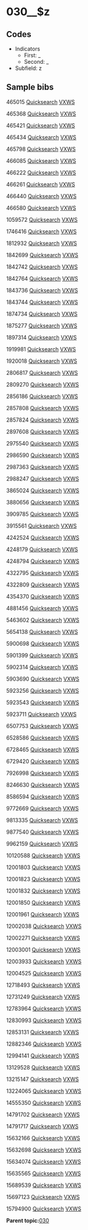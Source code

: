# 030\_\_$z

## Codes

-   Indicators
    -   First: \_
    -   Second: \_
-   Subfield: z

## Sample bibs

465015 [Quicksearch](https://search.library.yale.edu/catalog/465015) [VXWS](http://prodorbis.library.yale.edu:7014/vxws/GetHoldingsService?bibId=465015)

465368 [Quicksearch](https://search.library.yale.edu/catalog/465368) [VXWS](http://prodorbis.library.yale.edu:7014/vxws/GetHoldingsService?bibId=465368)

465421 [Quicksearch](https://search.library.yale.edu/catalog/465421) [VXWS](http://prodorbis.library.yale.edu:7014/vxws/GetHoldingsService?bibId=465421)

465434 [Quicksearch](https://search.library.yale.edu/catalog/465434) [VXWS](http://prodorbis.library.yale.edu:7014/vxws/GetHoldingsService?bibId=465434)

465798 [Quicksearch](https://search.library.yale.edu/catalog/465798) [VXWS](http://prodorbis.library.yale.edu:7014/vxws/GetHoldingsService?bibId=465798)

466085 [Quicksearch](https://search.library.yale.edu/catalog/466085) [VXWS](http://prodorbis.library.yale.edu:7014/vxws/GetHoldingsService?bibId=466085)

466222 [Quicksearch](https://search.library.yale.edu/catalog/466222) [VXWS](http://prodorbis.library.yale.edu:7014/vxws/GetHoldingsService?bibId=466222)

466261 [Quicksearch](https://search.library.yale.edu/catalog/466261) [VXWS](http://prodorbis.library.yale.edu:7014/vxws/GetHoldingsService?bibId=466261)

466440 [Quicksearch](https://search.library.yale.edu/catalog/466440) [VXWS](http://prodorbis.library.yale.edu:7014/vxws/GetHoldingsService?bibId=466440)

466580 [Quicksearch](https://search.library.yale.edu/catalog/466580) [VXWS](http://prodorbis.library.yale.edu:7014/vxws/GetHoldingsService?bibId=466580)

1059572 [Quicksearch](https://search.library.yale.edu/catalog/1059572) [VXWS](http://prodorbis.library.yale.edu:7014/vxws/GetHoldingsService?bibId=1059572)

1746416 [Quicksearch](https://search.library.yale.edu/catalog/1746416) [VXWS](http://prodorbis.library.yale.edu:7014/vxws/GetHoldingsService?bibId=1746416)

1812932 [Quicksearch](https://search.library.yale.edu/catalog/1812932) [VXWS](http://prodorbis.library.yale.edu:7014/vxws/GetHoldingsService?bibId=1812932)

1842699 [Quicksearch](https://search.library.yale.edu/catalog/1842699) [VXWS](http://prodorbis.library.yale.edu:7014/vxws/GetHoldingsService?bibId=1842699)

1842742 [Quicksearch](https://search.library.yale.edu/catalog/1842742) [VXWS](http://prodorbis.library.yale.edu:7014/vxws/GetHoldingsService?bibId=1842742)

1842764 [Quicksearch](https://search.library.yale.edu/catalog/1842764) [VXWS](http://prodorbis.library.yale.edu:7014/vxws/GetHoldingsService?bibId=1842764)

1843736 [Quicksearch](https://search.library.yale.edu/catalog/1843736) [VXWS](http://prodorbis.library.yale.edu:7014/vxws/GetHoldingsService?bibId=1843736)

1843744 [Quicksearch](https://search.library.yale.edu/catalog/1843744) [VXWS](http://prodorbis.library.yale.edu:7014/vxws/GetHoldingsService?bibId=1843744)

1874734 [Quicksearch](https://search.library.yale.edu/catalog/1874734) [VXWS](http://prodorbis.library.yale.edu:7014/vxws/GetHoldingsService?bibId=1874734)

1875277 [Quicksearch](https://search.library.yale.edu/catalog/1875277) [VXWS](http://prodorbis.library.yale.edu:7014/vxws/GetHoldingsService?bibId=1875277)

1897314 [Quicksearch](https://search.library.yale.edu/catalog/1897314) [VXWS](http://prodorbis.library.yale.edu:7014/vxws/GetHoldingsService?bibId=1897314)

1919981 [Quicksearch](https://search.library.yale.edu/catalog/1919981) [VXWS](http://prodorbis.library.yale.edu:7014/vxws/GetHoldingsService?bibId=1919981)

1920018 [Quicksearch](https://search.library.yale.edu/catalog/1920018) [VXWS](http://prodorbis.library.yale.edu:7014/vxws/GetHoldingsService?bibId=1920018)

2806817 [Quicksearch](https://search.library.yale.edu/catalog/2806817) [VXWS](http://prodorbis.library.yale.edu:7014/vxws/GetHoldingsService?bibId=2806817)

2809270 [Quicksearch](https://search.library.yale.edu/catalog/2809270) [VXWS](http://prodorbis.library.yale.edu:7014/vxws/GetHoldingsService?bibId=2809270)

2856186 [Quicksearch](https://search.library.yale.edu/catalog/2856186) [VXWS](http://prodorbis.library.yale.edu:7014/vxws/GetHoldingsService?bibId=2856186)

2857808 [Quicksearch](https://search.library.yale.edu/catalog/2857808) [VXWS](http://prodorbis.library.yale.edu:7014/vxws/GetHoldingsService?bibId=2857808)

2857824 [Quicksearch](https://search.library.yale.edu/catalog/2857824) [VXWS](http://prodorbis.library.yale.edu:7014/vxws/GetHoldingsService?bibId=2857824)

2897608 [Quicksearch](https://search.library.yale.edu/catalog/2897608) [VXWS](http://prodorbis.library.yale.edu:7014/vxws/GetHoldingsService?bibId=2897608)

2975540 [Quicksearch](https://search.library.yale.edu/catalog/2975540) [VXWS](http://prodorbis.library.yale.edu:7014/vxws/GetHoldingsService?bibId=2975540)

2986590 [Quicksearch](https://search.library.yale.edu/catalog/2986590) [VXWS](http://prodorbis.library.yale.edu:7014/vxws/GetHoldingsService?bibId=2986590)

2987363 [Quicksearch](https://search.library.yale.edu/catalog/2987363) [VXWS](http://prodorbis.library.yale.edu:7014/vxws/GetHoldingsService?bibId=2987363)

2988247 [Quicksearch](https://search.library.yale.edu/catalog/2988247) [VXWS](http://prodorbis.library.yale.edu:7014/vxws/GetHoldingsService?bibId=2988247)

3865024 [Quicksearch](https://search.library.yale.edu/catalog/3865024) [VXWS](http://prodorbis.library.yale.edu:7014/vxws/GetHoldingsService?bibId=3865024)

3880656 [Quicksearch](https://search.library.yale.edu/catalog/3880656) [VXWS](http://prodorbis.library.yale.edu:7014/vxws/GetHoldingsService?bibId=3880656)

3909785 [Quicksearch](https://search.library.yale.edu/catalog/3909785) [VXWS](http://prodorbis.library.yale.edu:7014/vxws/GetHoldingsService?bibId=3909785)

3915561 [Quicksearch](https://search.library.yale.edu/catalog/3915561) [VXWS](http://prodorbis.library.yale.edu:7014/vxws/GetHoldingsService?bibId=3915561)

4242524 [Quicksearch](https://search.library.yale.edu/catalog/4242524) [VXWS](http://prodorbis.library.yale.edu:7014/vxws/GetHoldingsService?bibId=4242524)

4248179 [Quicksearch](https://search.library.yale.edu/catalog/4248179) [VXWS](http://prodorbis.library.yale.edu:7014/vxws/GetHoldingsService?bibId=4248179)

4248794 [Quicksearch](https://search.library.yale.edu/catalog/4248794) [VXWS](http://prodorbis.library.yale.edu:7014/vxws/GetHoldingsService?bibId=4248794)

4322795 [Quicksearch](https://search.library.yale.edu/catalog/4322795) [VXWS](http://prodorbis.library.yale.edu:7014/vxws/GetHoldingsService?bibId=4322795)

4322809 [Quicksearch](https://search.library.yale.edu/catalog/4322809) [VXWS](http://prodorbis.library.yale.edu:7014/vxws/GetHoldingsService?bibId=4322809)

4354370 [Quicksearch](https://search.library.yale.edu/catalog/4354370) [VXWS](http://prodorbis.library.yale.edu:7014/vxws/GetHoldingsService?bibId=4354370)

4881456 [Quicksearch](https://search.library.yale.edu/catalog/4881456) [VXWS](http://prodorbis.library.yale.edu:7014/vxws/GetHoldingsService?bibId=4881456)

5463602 [Quicksearch](https://search.library.yale.edu/catalog/5463602) [VXWS](http://prodorbis.library.yale.edu:7014/vxws/GetHoldingsService?bibId=5463602)

5654138 [Quicksearch](https://search.library.yale.edu/catalog/5654138) [VXWS](http://prodorbis.library.yale.edu:7014/vxws/GetHoldingsService?bibId=5654138)

5900698 [Quicksearch](https://search.library.yale.edu/catalog/5900698) [VXWS](http://prodorbis.library.yale.edu:7014/vxws/GetHoldingsService?bibId=5900698)

5901399 [Quicksearch](https://search.library.yale.edu/catalog/5901399) [VXWS](http://prodorbis.library.yale.edu:7014/vxws/GetHoldingsService?bibId=5901399)

5902314 [Quicksearch](https://search.library.yale.edu/catalog/5902314) [VXWS](http://prodorbis.library.yale.edu:7014/vxws/GetHoldingsService?bibId=5902314)

5903690 [Quicksearch](https://search.library.yale.edu/catalog/5903690) [VXWS](http://prodorbis.library.yale.edu:7014/vxws/GetHoldingsService?bibId=5903690)

5923256 [Quicksearch](https://search.library.yale.edu/catalog/5923256) [VXWS](http://prodorbis.library.yale.edu:7014/vxws/GetHoldingsService?bibId=5923256)

5923543 [Quicksearch](https://search.library.yale.edu/catalog/5923543) [VXWS](http://prodorbis.library.yale.edu:7014/vxws/GetHoldingsService?bibId=5923543)

5923711 [Quicksearch](https://search.library.yale.edu/catalog/5923711) [VXWS](http://prodorbis.library.yale.edu:7014/vxws/GetHoldingsService?bibId=5923711)

6507753 [Quicksearch](https://search.library.yale.edu/catalog/6507753) [VXWS](http://prodorbis.library.yale.edu:7014/vxws/GetHoldingsService?bibId=6507753)

6528586 [Quicksearch](https://search.library.yale.edu/catalog/6528586) [VXWS](http://prodorbis.library.yale.edu:7014/vxws/GetHoldingsService?bibId=6528586)

6728465 [Quicksearch](https://search.library.yale.edu/catalog/6728465) [VXWS](http://prodorbis.library.yale.edu:7014/vxws/GetHoldingsService?bibId=6728465)

6729420 [Quicksearch](https://search.library.yale.edu/catalog/6729420) [VXWS](http://prodorbis.library.yale.edu:7014/vxws/GetHoldingsService?bibId=6729420)

7926998 [Quicksearch](https://search.library.yale.edu/catalog/7926998) [VXWS](http://prodorbis.library.yale.edu:7014/vxws/GetHoldingsService?bibId=7926998)

8246630 [Quicksearch](https://search.library.yale.edu/catalog/8246630) [VXWS](http://prodorbis.library.yale.edu:7014/vxws/GetHoldingsService?bibId=8246630)

8586594 [Quicksearch](https://search.library.yale.edu/catalog/8586594) [VXWS](http://prodorbis.library.yale.edu:7014/vxws/GetHoldingsService?bibId=8586594)

9772669 [Quicksearch](https://search.library.yale.edu/catalog/9772669) [VXWS](http://prodorbis.library.yale.edu:7014/vxws/GetHoldingsService?bibId=9772669)

9813335 [Quicksearch](https://search.library.yale.edu/catalog/9813335) [VXWS](http://prodorbis.library.yale.edu:7014/vxws/GetHoldingsService?bibId=9813335)

9877540 [Quicksearch](https://search.library.yale.edu/catalog/9877540) [VXWS](http://prodorbis.library.yale.edu:7014/vxws/GetHoldingsService?bibId=9877540)

9962159 [Quicksearch](https://search.library.yale.edu/catalog/9962159) [VXWS](http://prodorbis.library.yale.edu:7014/vxws/GetHoldingsService?bibId=9962159)

10120588 [Quicksearch](https://search.library.yale.edu/catalog/10120588) [VXWS](http://prodorbis.library.yale.edu:7014/vxws/GetHoldingsService?bibId=10120588)

12001803 [Quicksearch](https://search.library.yale.edu/catalog/12001803) [VXWS](http://prodorbis.library.yale.edu:7014/vxws/GetHoldingsService?bibId=12001803)

12001823 [Quicksearch](https://search.library.yale.edu/catalog/12001823) [VXWS](http://prodorbis.library.yale.edu:7014/vxws/GetHoldingsService?bibId=12001823)

12001832 [Quicksearch](https://search.library.yale.edu/catalog/12001832) [VXWS](http://prodorbis.library.yale.edu:7014/vxws/GetHoldingsService?bibId=12001832)

12001850 [Quicksearch](https://search.library.yale.edu/catalog/12001850) [VXWS](http://prodorbis.library.yale.edu:7014/vxws/GetHoldingsService?bibId=12001850)

12001961 [Quicksearch](https://search.library.yale.edu/catalog/12001961) [VXWS](http://prodorbis.library.yale.edu:7014/vxws/GetHoldingsService?bibId=12001961)

12002038 [Quicksearch](https://search.library.yale.edu/catalog/12002038) [VXWS](http://prodorbis.library.yale.edu:7014/vxws/GetHoldingsService?bibId=12002038)

12002271 [Quicksearch](https://search.library.yale.edu/catalog/12002271) [VXWS](http://prodorbis.library.yale.edu:7014/vxws/GetHoldingsService?bibId=12002271)

12003001 [Quicksearch](https://search.library.yale.edu/catalog/12003001) [VXWS](http://prodorbis.library.yale.edu:7014/vxws/GetHoldingsService?bibId=12003001)

12003933 [Quicksearch](https://search.library.yale.edu/catalog/12003933) [VXWS](http://prodorbis.library.yale.edu:7014/vxws/GetHoldingsService?bibId=12003933)

12004525 [Quicksearch](https://search.library.yale.edu/catalog/12004525) [VXWS](http://prodorbis.library.yale.edu:7014/vxws/GetHoldingsService?bibId=12004525)

12718493 [Quicksearch](https://search.library.yale.edu/catalog/12718493) [VXWS](http://prodorbis.library.yale.edu:7014/vxws/GetHoldingsService?bibId=12718493)

12731249 [Quicksearch](https://search.library.yale.edu/catalog/12731249) [VXWS](http://prodorbis.library.yale.edu:7014/vxws/GetHoldingsService?bibId=12731249)

12783964 [Quicksearch](https://search.library.yale.edu/catalog/12783964) [VXWS](http://prodorbis.library.yale.edu:7014/vxws/GetHoldingsService?bibId=12783964)

12830993 [Quicksearch](https://search.library.yale.edu/catalog/12830993) [VXWS](http://prodorbis.library.yale.edu:7014/vxws/GetHoldingsService?bibId=12830993)

12853131 [Quicksearch](https://search.library.yale.edu/catalog/12853131) [VXWS](http://prodorbis.library.yale.edu:7014/vxws/GetHoldingsService?bibId=12853131)

12882346 [Quicksearch](https://search.library.yale.edu/catalog/12882346) [VXWS](http://prodorbis.library.yale.edu:7014/vxws/GetHoldingsService?bibId=12882346)

12994141 [Quicksearch](https://search.library.yale.edu/catalog/12994141) [VXWS](http://prodorbis.library.yale.edu:7014/vxws/GetHoldingsService?bibId=12994141)

13129528 [Quicksearch](https://search.library.yale.edu/catalog/13129528) [VXWS](http://prodorbis.library.yale.edu:7014/vxws/GetHoldingsService?bibId=13129528)

13215147 [Quicksearch](https://search.library.yale.edu/catalog/13215147) [VXWS](http://prodorbis.library.yale.edu:7014/vxws/GetHoldingsService?bibId=13215147)

13224065 [Quicksearch](https://search.library.yale.edu/catalog/13224065) [VXWS](http://prodorbis.library.yale.edu:7014/vxws/GetHoldingsService?bibId=13224065)

14555350 [Quicksearch](https://search.library.yale.edu/catalog/14555350) [VXWS](http://prodorbis.library.yale.edu:7014/vxws/GetHoldingsService?bibId=14555350)

14791702 [Quicksearch](https://search.library.yale.edu/catalog/14791702) [VXWS](http://prodorbis.library.yale.edu:7014/vxws/GetHoldingsService?bibId=14791702)

14791717 [Quicksearch](https://search.library.yale.edu/catalog/14791717) [VXWS](http://prodorbis.library.yale.edu:7014/vxws/GetHoldingsService?bibId=14791717)

15632166 [Quicksearch](https://search.library.yale.edu/catalog/15632166) [VXWS](http://prodorbis.library.yale.edu:7014/vxws/GetHoldingsService?bibId=15632166)

15632698 [Quicksearch](https://search.library.yale.edu/catalog/15632698) [VXWS](http://prodorbis.library.yale.edu:7014/vxws/GetHoldingsService?bibId=15632698)

15634074 [Quicksearch](https://search.library.yale.edu/catalog/15634074) [VXWS](http://prodorbis.library.yale.edu:7014/vxws/GetHoldingsService?bibId=15634074)

15635565 [Quicksearch](https://search.library.yale.edu/catalog/15635565) [VXWS](http://prodorbis.library.yale.edu:7014/vxws/GetHoldingsService?bibId=15635565)

15689539 [Quicksearch](https://search.library.yale.edu/catalog/15689539) [VXWS](http://prodorbis.library.yale.edu:7014/vxws/GetHoldingsService?bibId=15689539)

15697123 [Quicksearch](https://search.library.yale.edu/catalog/15697123) [VXWS](http://prodorbis.library.yale.edu:7014/vxws/GetHoldingsService?bibId=15697123)

15794900 [Quicksearch](https://search.library.yale.edu/catalog/15794900) [VXWS](http://prodorbis.library.yale.edu:7014/vxws/GetHoldingsService?bibId=15794900)

**Parent topic:**[030](../../tags/030/030.md)

